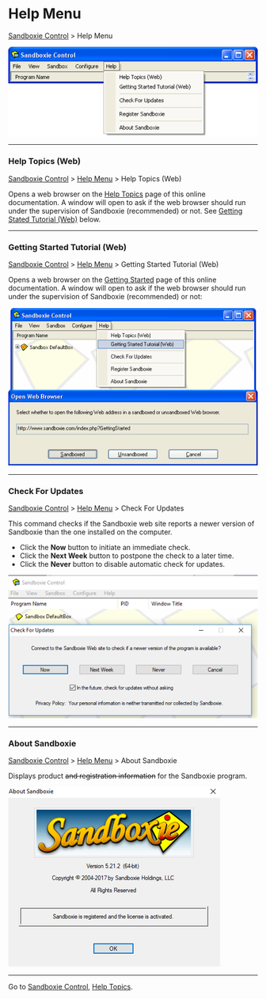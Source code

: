 # Help Menu

[Sandboxie Control](SandboxieControl.md) > Help Menu

![](../Media/HelpMenu.png)

* * *

### Help Topics (Web)

[Sandboxie Control](SandboxieControl.md) > [Help Menu](HelpMenu.md) > Help Topics (Web)

Opens a web browser on the [Help Topics](HelpTopics.md) page of this online documentation. A window will open to ask if the web browser should run under the supervision of Sandboxie (recommended) or not. See [Getting Stated Tutorial (Web)](HelpMenu.md#getting-started-tutorial-web) below.

* * *

### Getting Started Tutorial (Web)

[Sandboxie Control](SandboxieControl.md) > [Help Menu](HelpMenu.md) > Getting Started Tutorial (Web)

Opens a web browser on the [Getting Started](GettingStarted.md) page of this online documentation. A window will open to ask if the web browser should run under the supervision of Sandboxie (recommended) or not:

![](../Media/OpenGettingStarted.png)

* * *

### Check For Updates

[Sandboxie Control](SandboxieControl.md) > [Help Menu](HelpMenu.md) > Check For Updates

This command checks if the Sandboxie web site reports a newer version of Sandboxie than the one installed on the computer.

*   Click the **Now** button to initiate an immediate check.
*   Click the **Next Week** button to postpone the check to a later time.
*   Click the **Never** button to disable automatic check for updates.

![](../Media/CheckForUpdates.png)

* * *

### About Sandboxie

[Sandboxie Control](SandboxieControl.md) > [Help Menu](HelpMenu.md) > About Sandboxie

Displays product ~~and registration information~~ for the Sandboxie program.

![](../Media/AboutSandboxie.png)

* * *

Go to [Sandboxie Control](SandboxieControl.md#menus), [Help Topics](HelpTopics.md).
